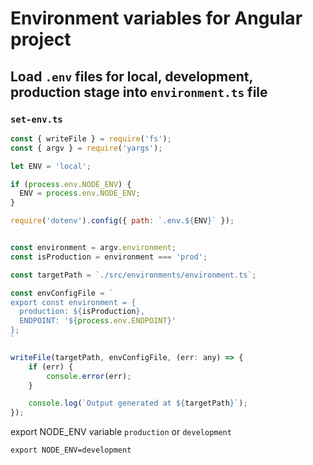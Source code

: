 # Environment variables for Angular project

## Load `.env` files for local, development, production stage into `environment.ts` file


### `set-env.ts`

```javascript
const { writeFile } = require('fs');
const { argv } = require('yargs');

let ENV = 'local';

if (process.env.NODE_ENV) {
  ENV = process.env.NODE_ENV;
}

require('dotenv').config({ path: `.env.${ENV}` });


const environment = argv.environment;
const isProduction = environment === 'prod';

const targetPath = `./src/environments/environment.ts`;

const envConfigFile = `
export const environment = {
  production: ${isProduction},
  ENDPOINT: '${process.env.ENDPOINT}'
};
`

writeFile(targetPath, envConfigFile, (err: any) => {
    if (err) {
        console.error(err);
    }

    console.log(`Output generated at ${targetPath}`);
});
```

export NODE_ENV variable `production` or `development`

`export NODE_ENV=development`
